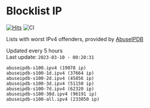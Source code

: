 # Blocklist IP

[![Hits](https://hits.seeyoufarm.com/api/count/incr/badge.svg?url=https%3A%2F%2Fgithub.com%2Fborestad%2Fblocklist-ip%2F&count_bg=%2379C83D&title_bg=%23555555&icon=&icon_color=%23E7E7E7&title=hits&edge_flat=false)](https://hits.seeyoufarm.com)  ![CI](https://img.shields.io/github/workflow/status/borestad/blocklist-ip/CI?style=flat-square)

Lists with worst IPv4 offenders, provided by [AbuseIPDB](https://www.abuseipdb.com/)

<!-- FOOTER-PLACEHOLDER -->
Updated every 5 hours<br>
Last update: `2023-03-10 - 00:20:31`
```
abuseipdb-s100.ipv4 (19078 ip)
abuseipdb-s100-1d.ipv4 (37664 ip)
abuseipdb-s100-2d.ipv4 (45856 ip)
abuseipdb-s100-3d.ipv4 (51150 ip)
abuseipdb-s100-7d.ipv4 (62320 ip)
abuseipdb-s100-30d.ipv4 (96191 ip)
abuseipdb-s100-all.ipv4 (233050 ip)
```
